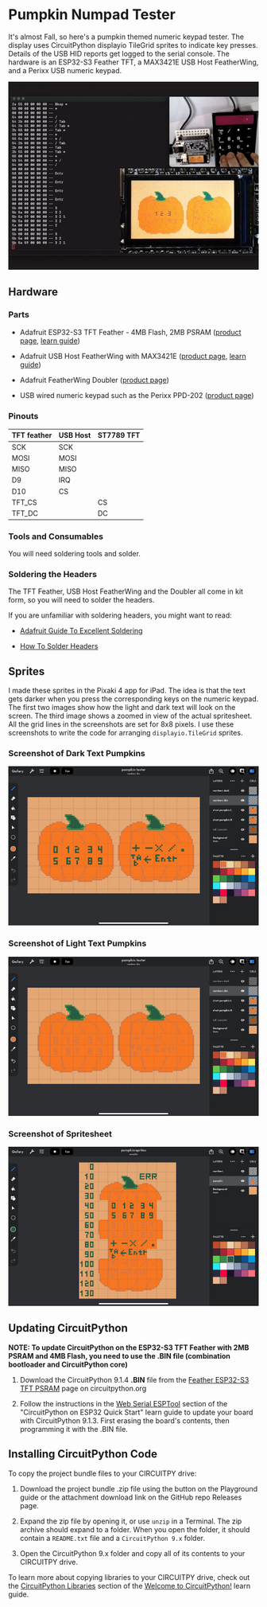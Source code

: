 <!-- SPDX-License-Identifier: MIT -->
<!-- SPDX-FileCopyrightText: Copyright 2024 Sam Blenny -->
# Pumpkin Numpad Tester

It's almost Fall, so here's a pumpkin themed numeric keypad tester. The display
uses CircuitPython displayio TileGrid sprites to indicate key presses. Details
of the USB HID reports get logged to the serial console. The hardware is an
ESP32-S3 Feather TFT, a MAX3421E USB Host FeatherWing, and a Perixx USB numeric
keypad.

![video screenshot showing HID scancodes in a terminal window, an overhead view of the Feather TFT and numeric keypad, and closeup of pumpkins on the Feather TFT screen](pumpkin-numpad-tester.jpeg)


## Hardware


### Parts

- Adafruit ESP32-S3 TFT Feather - 4MB Flash, 2MB PSRAM
  ([product page](https://www.adafruit.com/product/5483),
  [learn guide](https://learn.adafruit.com/adafruit-esp32-s3-tft-feather))

- Adafruit USB Host FeatherWing with MAX3421E
  ([product page](https://www.adafruit.com/product/5858),
  [learn guide](https://learn.adafruit.com/adafruit-usb-host-featherwing-with-max3421e))

- Adafruit FeatherWing Doubler
  ([product page](https://www.adafruit.com/product/2890))

- USB wired numeric keypad such as the Perixx PPD-202
  ([product page](https://perixx.com/products/peripad-202-wired-usb-numerical-keypad-non-synchronized-function-shortcut-keys-large-print))


### Pinouts

| TFT feather | USB Host | ST7789 TFT |
| ----------- | -------- | ---------- |
|  SCK        |  SCK     |            |
|  MOSI       |  MOSI    |            |
|  MISO       |  MISO    |            |
|  D9         |  IRQ     |            |
|  D10        |  CS      |            |
|  TFT_CS     |          |  CS        |
|  TFT_DC     |          |  DC        |


### Tools and Consumables

You will need soldering tools and solder.


### Soldering the Headers

The TFT Feather, USB Host FeatherWing and the Doubler all come in kit form, so
you will need to solder the headers.

If you are unfamiliar with soldering headers, you might want to read:

- [Adafruit Guide To Excellent Soldering](https://learn.adafruit.com/adafruit-guide-excellent-soldering/tools)

- [How To Solder Headers](https://learn.adafruit.com/how-to-solder-headers)


## Sprites

I made these sprites in the Pixaki 4 app for iPad. The idea is that the text
gets darker when you press the corresponding keys on the numeric keypad. The
first two images show how the light and dark text will look on the screen. The
third image shows a zoomed in view of the actual spritesheet. All the grid
lines in the screenshots are set for 8x8 pixels. I use these screenshots to
write the code for arranging `displayio.TileGrid` sprites.


### Screenshot of Dark Text Pumpkins

![Pixaki screenshot showing 2 pumpkins with dark text on them](pumpkin-dark-text-screenshot.png)


### Screenshot of Light Text Pumpkins

![Pixaki screenshot showing 2 pumpkins with light text on them](pumpkin-light-text-screenshot.png)


### Screenshot of Spritesheet

![Pixaki screenshot showing the spritesheet](pumpkin-spritesheet-screenshot.png)


## Updating CircuitPython

**NOTE: To update CircuitPython on the ESP32-S3 TFT Feather with 2MB PSRAM and
4MB Flash, you need to use the .BIN file (combination bootloader and
CircuitPython core)**

1. Download the CircuitPython 9.1.4 **.BIN** file from the
   [Feather ESP32-S3 TFT PSRAM](https://circuitpython.org/board/adafruit_feather_esp32s3_tft/)
   page on circuitpython.org

2. Follow the instructions in the
   [Web Serial ESPTool](https://learn.adafruit.com/circuitpython-with-esp32-quick-start/web-serial-esptool)
   section of the "CircuitPython on ESP32 Quick Start" learn guide to update
   your board with CircuitPython 9.1.3. First erasing the board's contents,
   then programming it with the .BIN file.


## Installing CircuitPython Code

To copy the project bundle files to your CIRCUITPY drive:

1. Download the project bundle .zip file using the button on the Playground
   guide or the attachment download link on the GitHub repo Releases page.

2. Expand the zip file by opening it, or use `unzip` in a Terminal. The zip
   archive should expand to a folder. When you open the folder, it should
   contain a `README.txt` file and a `CircuitPython 9.x` folder.

3. Open the CircuitPython 9.x folder and copy all of its contents to your
   CIRCUITPY drive.

To learn more about copying libraries to your CIRCUITPY drive, check out the
[CircuitPython Libraries](https://learn.adafruit.com/welcome-to-circuitpython/circuitpython-libraries)
section of the
[Welcome to CircuitPython!](https://learn.adafruit.com/welcome-to-circuitpython)
learn guide.
